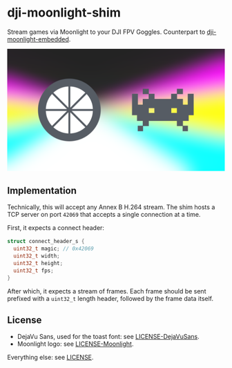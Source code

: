 # dji-moonlight-shim

Stream games via Moonlight to your DJI FPV Goggles. Counterpart to
[dji-moonlight-embedded](https://github.com/Knifa/dji-moonlight-embedded).

![splash](assets/splash.png)

## Implementation

Technically, this will accept any Annex B H.264 stream. The shim hosts a TCP
server on port `42069` that accepts a single connection at a time.

First, it expects a connect header:

```c
struct connect_header_s {
  uint32_t magic; // 0x42069
  uint32_t width;
  uint32_t height;
  uint32_t fps;
}
```

After which, it expects a stream of frames. Each frame should be sent prefixed
with a `uint32_t` length header, followed by the frame data itself.

## License

- DejaVu Sans, used for the toast font: see [LICENSE-DejaVuSans](assets/LICENSE-DejaVuSans).
- Moonlight logo: see [LICENSE-Moonlight](assets/LICENSE-Moonlight).

Everything else: see [LICENSE](LICENSE).
